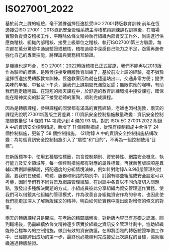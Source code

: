 # ISO27001_2022
基於前次上課的經驗，毫不猶豫選擇恆逸接受ISO 27001轉版教育訓練
前年在恆逸接受ISO 27001：2013資訊安全管理系統主導稽核員訓練課程訓練後，在職場實際負責資安稽核工作，平時除依條文精神執行組織內部資安工作外，尚需進行供應商稽核、組織內部稽核、接受上級單位之稽核、執行ISO27001第三方驗證，每次都在萬分驚險中通過驗證或稽核，稽核過程中深感自己能力之不足，亟需再進修強化自己的專業技能，將理論與實務相互驗證。

是機緣也是巧合，ISO 27001：2022轉版稽核已正式實施，我們不能再以2013版作為驗證的標準，是時候該接受轉版教育訓練了，基於前次上課的經驗，毫不猶豫選擇恆逸接受轉版教育訓練。恆逸教室因為就在捷運站出口，交通非常方便；提供美味的早餐、中餐及下午茶，讓我們上課期間充滿飽足感；無限供應的咖啡，有助我們趕走瞌睡蟲。在短短的兩天課程中，於舒適的教育訓練環境中接受課程，確保能在精神奕奕的狀況下接受老師的薰陶，順利完成課程。

因為是轉版課程，參與課程的同學都有滿滿的實務經驗，老師也因材施教，兩天的課程先說明27001新舊版主要差異：(1)資訊安全控制措施數量改變：資訊安全控制措施數量從 14 條的 114 項減少到 4 條的 93 項。對於 ISO/IEC 27001:2022 附錄 A 中的資訊安全控制措施，新增了 11 個控制措施，從現有控制措施中合併了 24 個控制措施，更新了 58 個控制措施。
(2)附錄 A 中的資訊安全控制措施結構改變：為每個資訊安全控制措施引入了“屬性”和“目的”，不再為一組控制使用“目標”。

在新版標準中，使用五種屬性標籤，包含控制類別、資安特性、網路安全概念、執行能力及安全領域等，每一個控制措施都有對應的屬性標籤。再就新舊版細項差異輔以實例詳細解說，搭配適度的分組情境演練，例如針對附錄A.8.9組態管理的討論，要我們在硬體、軟體、服務和網路的類別中，討論有哪些組態或安全設定可以考量，因同學們有不同背景及網路管理經驗，在討論中各自以不同角度切入問題點，激發出多種解決問題的方式，小組成員彼此分享組織內資安管理運作實務，使我們可以借鏡其他組織的管理模式，作為改善自身組織資安作為的參考。也因此使我們能更加深入了解新版條文的精神，明白如何於實務中提出面對增修的條文的對策。

兩天的轉版課程只是開端，在老師的精闢講解後，對新版內容已有基礎之認識。回到職場後，仍需繼續依條文精神逐步落實於組織之資訊安全管理計劃中，協助組織能符合標準內的控制措施，做到有效的資安防護。在即將面臨的轉版驗證準備工作中，已經能跨出成功的第一步，最終也必能順利完成接受此次課程的目標，協助組織通過轉版驗證。
